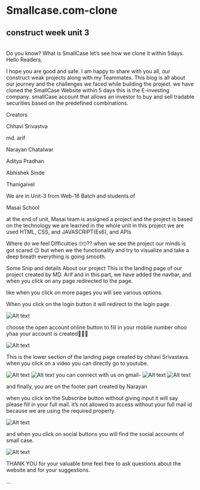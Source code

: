 # Smallcase.com-clone

<h2>construct week unit 3 </h2>
<br/>
Do you know? What is SmallCase let’s see how we clone it within 5days.
<br/>
Hello Readers,

I hope you are good and safe. I am happy to share with you all, our construct weak projects along with my Teammates. This blog is all about our journey and the challenges we faced while building the project. we have cloned the SmallCase Website within 5 days this is the E-investing company. smallCase account that allows an investor to buy and sell tradable securities based on the predefined combinations.

Creators

Chhavi Srivastva

md. arif

Narayan Chatalwar

Aditya Pradhan

Abhishek Sinde

Thanigaivel

We are in Unit-3 from Web-16 Batch and students of

Masai School

at the end of unit, Masai team is assigned a project and the project is based on the technology we are learned in the whole unit in this project we are used HTML, CSS, and JAVASCRIPT(Es6), and APIs

Where do we feel Difficulties 🙄🙄??
when we see the project our minds is got scared 😑 but when we the functionality and try to visualize and take a deep breath everything is going smooth.

Some Snip and details About our project
This is the landing page of our project created by MD. Arif and in this part, we have added the navbar, and when you click on any page redirected to the page.

like when you click on more pages you will see various options.

When you click on the login button it will redirect to the login page.


<img src="https://miro.medium.com/max/875/0*v7lqSFM3dgOxCfUx.jpeg" alt="Alt text" title="Optional title">

choose the open account online button to fill in your mobile number ohoo yhaa your account is created🙂🤗🤗

<img src="https://miro.medium.com/max/709/0*z3ymM_hR4QzqziNo.jpeg" alt="Alt text" title="Optional title">


This is the lower section of the landing page created by chhavi Srivastava. when you click on a video you can directly go to youtube.

<!-- <img src="" alt="Alt text" title="Optional title"> -->

<img src="https://miro.medium.com/max/875/0*byj_V3E0teTZzi5Z.jpeg" alt="Alt text" title="Optional title">

<img src="https://miro.medium.com/max/875/0*TGfwpBD8JQHY27k9.jpeg" alt="Alt text" title="Optional title">
you can connect with us on gmail-


<img src="https://miro.medium.com/max/875/0*zadx468P5YeLGedJ.jpeg" alt="Alt text" title="Optional title">
<img src="https://miro.medium.com/max/875/0*erHcIDTC5n0X8eKh.jpeg" alt="Alt text" title="Optional title">

and finally, you are on the footer part created by Narayan

when you click on the Subscribe button without giving input it will say please fill in your full mail. it’s not allowed to access without your full mail id because we are using the required property.



<img src="https://miro.medium.com/max/875/0*xOyz5LqoetGRFbJd.jpeg" alt="Alt text" title="Optional title">

and when you click on social buttons you will find the social accounts of small case.

<img src="https://miro.medium.com/max/875/0*zE2SV_6-6yCDJnip.jpeg" alt="Alt text" title="Optional title">

THANK YOU for your valuable time feel free to ask questions about the website and for your suggestions.





...

